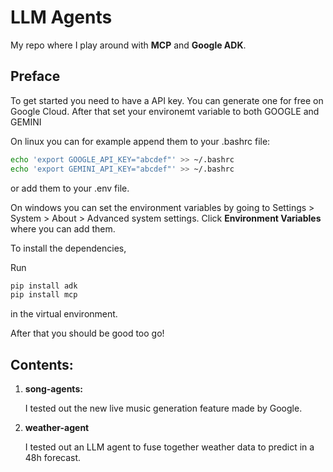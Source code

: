 # LLM Agents

My repo where I play around with **MCP** and **Google ADK**.

## Preface
To get started you need to have a API key. You can generate one for free on Google Cloud.
After that set your environemt variable to both GOOGLE and GEMINI

On linux you can for example append them to your .bashrc file:
```bash
echo 'export GOOGLE_API_KEY="abcdef"' >> ~/.bashrc
echo 'export GEMINI_API_KEY="abcdef"' >> ~/.bashrc
```
or add them to your .env file.

On windows you can set the environment variables by going to Settings > System > About > Advanced system settings. Click **Environment Variables** where you can add them.


To install the dependencies,

Run
```bash
pip install adk
pip install mcp
```
in the virtual environment.

After that you should be good too go!


## Contents:

1.  **song-agents:** 

    I tested out the new live music generation feature made by Google.

3.  **weather-agent**

    I tested out an LLM agent to fuse together weather data to predict in a 48h forecast.

